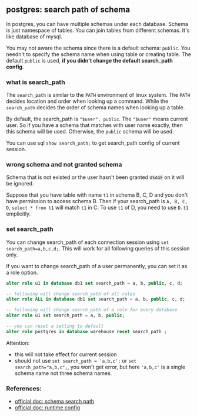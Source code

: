 <!---
tags: database, postgres, config
-->

## postgres: search path of schema

In postgres, you can have multiple schemas under each database. Schema is just namespace
 of tables. You can join tables from different schemas. It's like database of mysql.

You may not aware the schema since there is a default schema: `public`. You needn't
 to specify the schema name when using table or creating table. The default `public`
 is used, **if you didn't change the default search_path config**.

### what is search_path
The `search_path` is similar to the `PATH` environment of linux system. The `PATH`
 decides location and order when looking up a command. While the `search_path` decides
 the order of schema names when looking up a table.

By default, the search_path is `"$user", public`. The `"$user"` means current user. So
 if you have a schema that matches with user name exactly, then this schema will be
 used. Otherwise, the `public` schema will be used.

You can use sql `show search_path;` to get search_path config of current session.

### wrong schema and not granted schema
Schema that is not existed or the user hasn't been granted `USAGE` on it will be ignored.

Suppose that you have table with name `t1` in schema B, C, D and you don't have permission
 to access schema B. Then if your search_path is `A, B, C, D`, `select * from t1` will
 match `t1` in C. To use `t1` of D, you need to use `D.t1` emplicitly.

### set search_path
You can change search_path of each connection session using `set search_path=a,b,c,d;`.
This will work for all following queries of this session only.

If you want to change search_path of a user permanently, you can set it as a role option.

```sql
alter role u1 in database db1 set search_path = a, b, public, c, d;

-- following will change search_path of all roles
alter role ALL in database db1 set search_path = a, b, public, c, d;

-- following will change search_path of a role for every database
alter role u1 set search_path = a, b, public;

-- you can reset a setting to default
alter role postgres in database warehouse reset search_path ;
```

Attention:

- this will not take effect for current session
- should not use `set search_path = 'a,b,c';` or `set search_path="a,b,c";`, you won't
  get error, but here `'a,b,c'` is a single schema name not three schema names.

### References:
- [official doc: schema search path](https://www.postgresql.org/docs/11/ddl-schemas.html#DDL-SCHEMAS-PATH)
- [official doc: runtime config](https://www.postgresql.org/docs/current/runtime-config-client.html)
